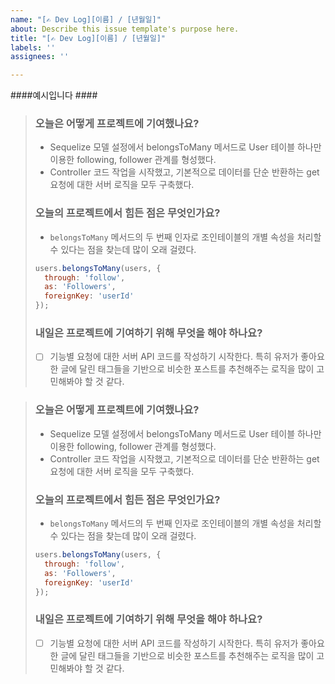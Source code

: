 ```yaml
---
name: "[✍️ Dev Log][이름] / [년월일]"
about: Describe this issue template's purpose here.
title: "[✍️ Dev Log][이름] / [년월일]"
labels: ''
assignees: ''

---
```


####예시입니다 ####

> ### 오늘은 어떻게 프로젝트에 기여했나요?
> * Sequelize 모델 설정에서 belongsToMany 메서드로 User 테이블 하나만 이용한 following, follower 관계를 형성했다.
> * Controller 코드 작업을 시작했고, 기본적으로 데이터를 단순 반환하는 get 요청에 대한 서버 로직을 모두 구축했다.
> 
> ### 오늘의 프로젝트에서 힘든 점은 무엇인가요?
> * `belongsToMany` 메서드의 두 번째 인자로 조인테이블의 개별 속성을 처리할 수 있다는 점을 찾는데 많이 오래 걸렸다.
> 
> ```js
> users.belongsToMany(users, {
>   through: 'follow',
>   as: 'Followers',
>   foreignKey: 'userId'
> });
> ```
> 
> ### 내일은 프로젝트에 기여하기 위해 무엇을 해야 하나요?
> * [ ]  기능별 요청에 대한 서버 API 코드를 작성하기 시작한다. 특히 유저가 좋아요한 글에 달린 태그들을 기반으로 비슷한 포스트를 추천해주는 로직을 많이 고민해봐야 할 것 같다.



> ### 오늘은 어떻게 프로젝트에 기여했나요?
> * Sequelize 모델 설정에서 belongsToMany 메서드로 User 테이블 하나만 이용한 following, follower 관계를 형성했다.
> * Controller 코드 작업을 시작했고, 기본적으로 데이터를 단순 반환하는 get 요청에 대한 서버 로직을 모두 구축했다.
> 
> ### 오늘의 프로젝트에서 힘든 점은 무엇인가요?
> * `belongsToMany` 메서드의 두 번째 인자로 조인테이블의 개별 속성을 처리할 수 있다는 점을 찾는데 많이 오래 걸렸다.
> 
> ```js
> users.belongsToMany(users, {
>   through: 'follow',
>   as: 'Followers',
>   foreignKey: 'userId'
> });
> ```
> 
> ### 내일은 프로젝트에 기여하기 위해 무엇을 해야 하나요?
> * [ ]  기능별 요청에 대한 서버 API 코드를 작성하기 시작한다. 특히 유저가 좋아요한 글에 달린 태그들을 기반으로 비슷한 포스트를 추천해주는 로직을 많이 고민해봐야 할 것 같다.
